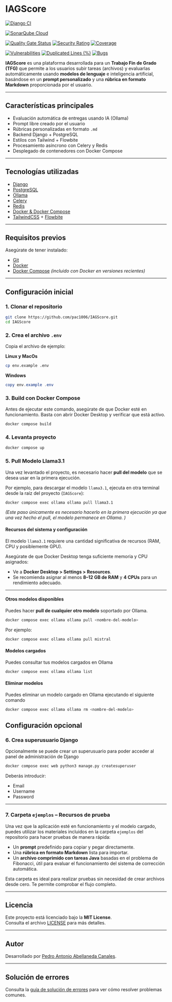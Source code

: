 # IAGScore
[![Django CI](https://github.com/pac1006/IAGScore/actions/workflows/django.yml/badge.svg)](https://github.com/pac1006/IAGScore/actions/workflows/django.yml)

[![SonarQube Cloud](https://sonarcloud.io/images/project_badges/sonarcloud-highlight.svg)](https://sonarcloud.io/summary/new_code?id=pac1006_IAGScore)

[![Quality Gate Status](https://sonarcloud.io/api/project_badges/measure?project=pac1006_IAGScore&metric=alert_status)](https://sonarcloud.io/summary/new_code?id=pac1006_IAGScore)
[![Security Rating](https://sonarcloud.io/api/project_badges/measure?project=pac1006_IAGScore&metric=security_rating)](https://sonarcloud.io/summary/new_code?id=pac1006_IAGScore)
[![Coverage](https://sonarcloud.io/api/project_badges/measure?project=pac1006_IAGScore&metric=coverage)](https://sonarcloud.io/summary/new_code?id=pac1006_IAGScore)

[![Vulnerabilities](https://sonarcloud.io/api/project_badges/measure?project=pac1006_IAGScore&metric=vulnerabilities)](https://sonarcloud.io/summary/new_code?id=pac1006_IAGScore)
[![Duplicated Lines (%)](https://sonarcloud.io/api/project_badges/measure?project=pac1006_IAGScore&metric=duplicated_lines_density)](https://sonarcloud.io/summary/new_code?id=pac1006_IAGScore)
[![Bugs](https://sonarcloud.io/api/project_badges/measure?project=pac1006_IAGScore&metric=bugs)](https://sonarcloud.io/summary/new_code?id=pac1006_IAGScore)

**IAGScore** es una plataforma desarrollada para un **Trabajo Fin de Grado (TFG)** que permite a los usuarios subir tareas (archivos) y evaluarlas automáticamente usando **modelos de lenguaje** e inteligencia artificial, basándose en un **prompt personalizado** y una **rúbrica en formato Markdown** proporcionada por el usuario.

---

## Características principales

- Evaluación automática de entregas usando IA (Ollama)
- Prompt libre creado por el usuario
- Rúbricas personalizadas en formato `.md`
- Backend Django + PostgreSQL
- Estilos con Tailwind + Flowbite
- Procesamiento asíncrono con Celery y Redis
- Desplegado de contenedores con Docker Compose

---

## Tecnologías utilizadas

- [Django](https://www.djangoproject.com/)
- [PostgreSQL](https://www.postgresql.org/)
- [Ollama](https://ollama.com/)
- [Celery](https://docs.celeryq.dev/)
- [Redis](https://redis.io/)
- [Docker & Docker Compose](https://docs.docker.com/)
- [TailwindCSS](https://tailwindcss.com/) + [Flowbite](https://flowbite.com/)

---

## Requisitos previos

Asegúrate de tener instalado:
- [Git](https://git-scm.com/)
- [Docker](https://www.docker.com/)
- [Docker Compose](https://docs.docker.com/compose/)
 *(incluido con Docker en versiones recientes)*

---

## Configuración inicial

### 1. Clonar el repositorio

```bash
git clone https://github.com/pac1006/IAGScore.git
cd IAGScore 
```

### 2. Crea el archivo `.env`

Copia el archivo de ejemplo:

**Linux y MacOs**
```bash
cp env.example .env
```
**Windows**
```powershell
copy env.example .env
```

### 3. Build con Docker Compose
Antes de ejecutar este comando, asegúrate de que Docker esté en funcionamiento.
Basta con abrir Docker Desktop y verificar que está activo.

```bash
docker compose build
```

### 4. Levanta proyecto 

```bash
docker compose up
```

### 5. Pull Modelo Llama3.1

Una vez levantado el proyecto, es necesario hacer **pull del modelo** que se desea usar en la primera ejecución.

Por ejemplo, para descargar el modelo `llama3.1`, ejecuta en otra terminal desde la raíz del proyecto (`IAGScore`):

```bash
docker compose exec ollama ollama pull llama3.1
```
*(Este paso únicamente es necesario hacerlo en la primera ejecución ya que
una vez hecho el pull, el modelo permanece en Ollama.
)*

#### Recursos del sistema y configuración

El modelo `llama3.1` requiere una cantidad significativa de recursos (RAM, CPU y posiblemente GPU).

Asegúrate de que Docker Desktop tenga suficiente memoria y CPU asignados:

- Ve a **Docker Desktop > Settings > Resources**.
- Se recomienda asignar al menos **8–12 GB de RAM** y **4 CPUs** para un rendimiento adecuado.

---

#### Otros modelos disponibles

Puedes hacer **pull de cualquier otro modelo** soportado por Ollama.

```bash
docker compose exec ollama ollama pull <nombre-del-modelo>
```

Por ejemplo:

```bash
docker compose exec ollama ollama pull mistral
```

#### Modelos cargados

Puedes consultar tus modelos cargados en Ollama

```bash
docker compose exec ollama ollama list
```

#### Eliminar modelos

Puedes eliminar un modelo cargado en Ollama ejecutando el siguiente comando

```bash
docker compose exec ollama ollama rm <nombre-del-modelo>
```

## Configuración opcional

### 6. Crea superusuario Django
Opcionalmente se puede crear un superusuario para poder acceder al panel de administración de Django

```bash
docker compose exec web python3 manage.py createsuperuser
```
Deberás introducir:
- Email
- Username
- Password

---

### 7. Carpeta `ejemplos` – Recursos de prueba

Una vez que la aplicación esté en funcionamiento y el modelo cargado, puedes utilizar los materiales incluidos en la carpeta `ejemplos` del repositorio para hacer pruebas de manera rápida:

- Un **prompt** predefinido para copiar y pegar directamente.
- Una **rúbrica en formato Markdown** lista para importar.
- Un **archivo comprimido con tareas Java** basadas en el problema de Fibonacci, útil para evaluar el funcionamiento del sistema de corrección automática.

Esta carpeta es ideal para realizar pruebas sin necesidad de crear archivos desde cero. Te permite comprobar el flujo completo.

---
## Licencia

Este proyecto está licenciado bajo la **MIT License**.  
Consulta el archivo [LICENSE](LICENSE) para más detalles.

---
## Autor

Desarrollado por [Pedro Antonio Abellaneda Canales](https://github.com/pac1006).

---
## Solución de errores

Consulta la [guía de solución de errores](./TROUBLESHOOTING.md) para ver cómo resolver problemas comunes.


